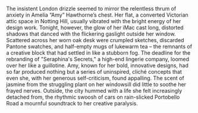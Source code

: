 The insistent London drizzle seemed to mirror the relentless thrum of anxiety in Amelia “Amy” Hawthorne’s chest.  Her flat, a converted Victorian attic space in Notting Hill, usually vibrated with the bright energy of her design work. Tonight, however, the glow of her iMac cast long, distorted shadows that danced with the flickering gaslight outside her window. Scattered across her worn oak desk were crumpled sketches, discarded Pantone swatches, and half-empty mugs of lukewarm tea – the remnants of a creative block that had settled in like a stubborn fog.  The deadline for the rebranding of "Seraphina's Secrets," a high-end lingerie company, loomed over her like a guillotine. Amy, known for her bold, innovative designs, had so far produced nothing but a series of uninspired, cliché concepts that even she, with her generous self-criticism, found appalling. The scent of jasmine from the struggling plant on her windowsill did little to soothe her frayed nerves.  Outside, the city hummed with a life she felt increasingly detached from, the rhythmic swoosh of cars on rain-slicked Portobello Road a mournful soundtrack to her creative paralysis.
